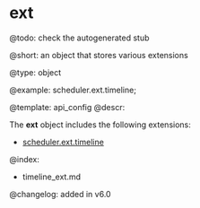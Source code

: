 ext
=============

@todo:
	check the autogenerated stub


@short:
	an object that stores various extensions

@type: object

@example:
scheduler.ext.timeline;

@template:	api_config
@descr:

The **ext** object includes the following extensions:

- [scheduler.ext.timeline](timeline_ext.md)

@index:
- timeline_ext.md


@changelog: added in v6.0